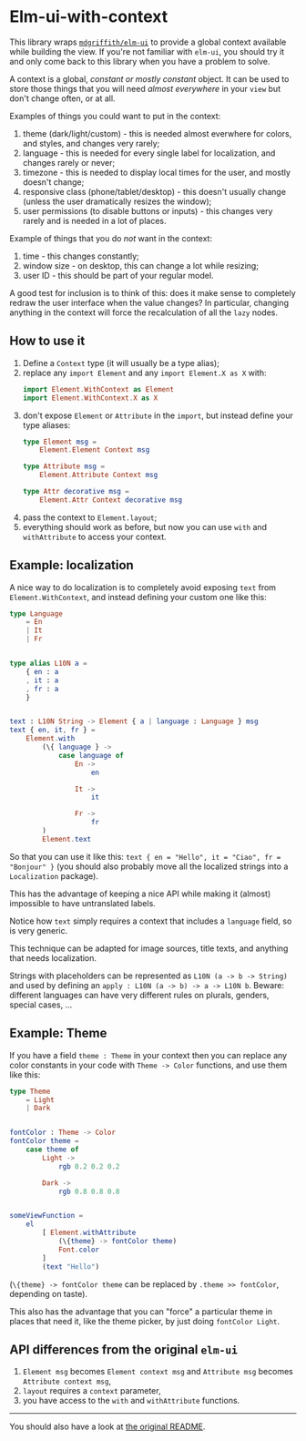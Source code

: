# Elm-ui-with-context
This library wraps [`mdgriffith/elm-ui`](https://package.elm-lang.org/packages/mdgriffith/elm-ui/latest/) to provide a global context available while building the view. If you're not familiar with `elm-ui`, you should try it and only come back to this library when you have a problem to solve.

A context is a global, *constant or mostly constant* object. It can be used to store those things that you will need *almost everywhere* in your `view` but don't change often, or at all.

Examples of things you could want to put in the context:
1. theme (dark/light/custom) - this is needed almost everwhere for colors, and styles, and changes very rarely;
2. language - this is needed for every single label for localization, and changes rarely or never;
3. timezone - this is needed to display local times for the user, and mostly doesn't change;
4. responsive class (phone/tablet/desktop) - this doesn't usually change (unless the user dramatically resizes the window);
5. user permissions (to disable buttons or inputs) - this changes very rarely and is needed in a lot of places.

Example of things that you do *not* want in the context:
1. time - this changes constantly;
2. window size - on desktop, this can change a lot while resizing;
3. user ID - this should be part of your regular model.

A good test for inclusion is to think of this: does it make sense to completely redraw the user interface when the value changes? In particular, changing anything in the context will force the recalculation of all the `lazy` nodes.

## How to use it
1. Define a `Context` type (it will usually be a type alias);
2. replace any `import Element` and any `import Element.X as X` with:
   ```elm
   import Element.WithContext as Element
   import Element.WithContext.X as X
   ```
3. don't expose `Element` or `Attribute` in the `import`, but instead define your type aliases:
   ```elm
   type Element msg =
       Element.Element Context msg
   
   type Attribute msg =
       Element.Attribute Context msg
   
   type Attr decorative msg =
       Element.Attr Context decorative msg
   ```
4. pass the context to `Element.layout`;
5. everything should work as before, but now you can use `with` and `withAttribute` to access your context.


## Example: localization
A nice way to do localization is to completely avoid exposing `text` from `Element.WithContext`, and instead defining your custom one like this:

```elm
type Language
    = En
    | It
    | Fr


type alias L10N a =
    { en : a
    , it : a
    , fr : a
    }


text : L10N String -> Element { a | language : Language } msg
text { en, it, fr } =
    Element.with
        (\{ language } ->
            case language of
                En ->
                    en

                It ->
                    it

                Fr ->
                    fr
        )
        Element.text
```

So that you can use it like this: `text { en = "Hello", it = "Ciao", fr = "Bonjour" }` (you should also probably move all the localized strings into a `Localization` package).

This has the advantage of keeping a nice API while making it (almost) impossible to have untranslated labels.

Notice how `text` simply requires a context that includes a `language` field, so is very generic.

This technique can be adapted for image sources, title texts, and anything that needs localization.

Strings with placeholders can be represented as `L10N (a -> b -> String)` and used by defining an `apply : L10N (a -> b) -> a -> L10N b`. Beware: different languages can have very different rules on plurals, genders, special cases, ...


## Example: Theme
If you have a field `theme : Theme` in your context then you can replace any color constants in your code with `Theme -> Color` functions, and use them like this:


```elm
type Theme
    = Light
    | Dark


fontColor : Theme -> Color
fontColor theme =
    case theme of
        Light ->
            rgb 0.2 0.2 0.2

        Dark ->
            rgb 0.8 0.8 0.8


someViewFunction =
    el
        [ Element.withAttribute
            (\{theme} -> fontColor theme)
            Font.color
        ]
        (text "Hello")
```

(`\{theme} -> fontColor theme` can be replaced by `.theme >> fontColor`, depending on taste).

This also has the advantage that you can "force" a particular theme in places that need it, like the theme picker, by just doing `fontColor Light`.

## API differences from the original `elm-ui`

1. `Element msg` becomes `Element context msg` and `Attribute msg` becomes `Attribute context msg`,
2. `layout` requires a `context` parameter,
3. you have access to the `with` and `withAttribute` functions.

---

You should also have a look at [the original README](https://package.elm-lang.org/packages/mdgriffith/elm-ui/latest/).
